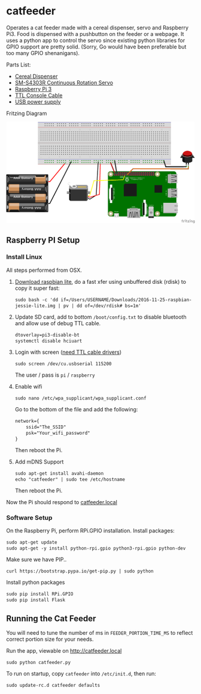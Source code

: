 # catfeeder

Operates a cat feeder made with a cereal dispenser, servo and Raspberry Pi3. Food is dispensed with a pushbutton on the feeder or a webpage. It uses a python app to control the servo since existing python libraries for GPIO support are pretty solid. (Sorry, Go would have been preferable but too many GPIO shenanigans).

Parts List:

* [Cereal Dispenser](https://www.amazon.com/gp/product/B0009MGQUC/ref=oh_aui_detailpage_o06_s00?ie=UTF8&psc=1)
* [SM-S4303R Continuous Rotation Servo](https://www.amazon.com/gp/product/B00X7BPI1K/ref=oh_aui_detailpage_o01_s01?ie=UTF8&psc=1)
* [Raspberry Pi 3](https://www.amazon.com/Raspberry-Pi-896-8660-Model-Motherboard/dp/B01CD5VC92/ref=sr_1_1?s=pc&ie=UTF8&qid=1483931167&sr=1-1&keywords=raspberry+pi3)
* [TTL Console Cable](https://www.adafruit.com/product/954)
* [USB power supply](https://www.amazon.com/gp/product/B00OY7HR1U/ref=oh_aui_detailpage_o03_s00?ie=UTF8&psc=1)

Fritzing Diagram

<img src="catfeeder.png" width="640px" />

## Raspberry PI Setup

### Install Linux

All steps performed from OSX.

1. [Download raspbian lite](https://downloads.raspberrypi.org/raspbian_lite_latest), do a fast xfer using unbuffered disk (rdisk) to copy it super fast:
    ```
    sudo bash -c 'dd if=/Users/USERNAME/Downloads/2016-11-25-raspbian-jessie-lite.img | pv | dd of=/dev/rdisk# bs=1m'
    ```

2. Update SD card, add to bottom `/boot/config.txt` to disable bluetooth and allow use of debug TTL cable.
    ```
    dtoverlay=pi3-disable-bt
    systemctl disable hciuart
    ```

3. Login with screen ([need TTL cable drivers](https://learn.adafruit.com/adafruits-raspberry-pi-lesson-5-using-a-console-cable/software-installation-mac))
    ```
    sudo screen /dev/cu.usbserial 115200
    ```

    The user / pass is `pi` / `raspberry`

4. Enable wifi
    ```
    sudo nano /etc/wpa_supplicant/wpa_supplicant.conf
    ```
    Go to the bottom of the file and add the following:

    ```
    network={
        ssid="The_SSID"
        psk="Your_wifi_password"
    }
    ```

    Then reboot the Pi.

5. Add mDNS Support
    ```
    sudo apt-get install avahi-daemon
    echo "catfeeder" | sudo tee /etc/hostname
    ```

    Then reboot the Pi.

Now the Pi should respond to [catfeeder.local](http://catfeeder.local)

### Software Setup

On the Raspberry Pi, perform RPi.GPIO installation. Install packages:

```
sudo apt-get update
sudo apt-get -y install python-rpi.gpio python3-rpi.gpio python-dev
```

Make sure we have PIP..

```
curl https://bootstrap.pypa.io/get-pip.py | sudo python
```

Install python packages

```
sudo pip install RPi.GPIO
sudo pip install Flask
```

## Running the Cat Feeder

You will need to tune the number of ms in `FEEDER_PORTION_TIME_MS` to reflect correct portion size for your needs.

Run the app, viewable on http://catfeeder.local

```
sudo python catfeeder.py
```

To run on startup, copy `catfeeder` into `/etc/init.d`, then run:

```
sudo update-rc.d catfeeder defaults
```
